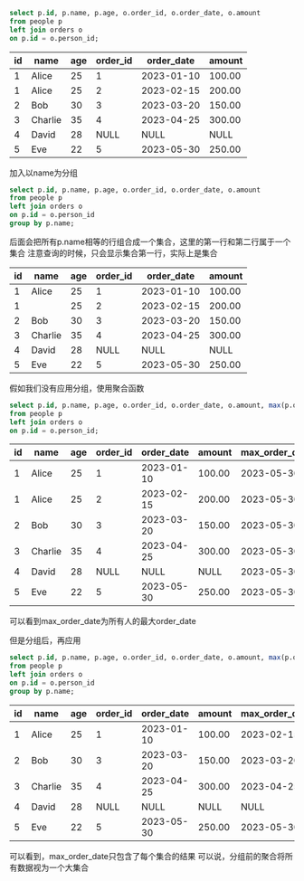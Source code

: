 ```sql
select p.id, p.name, p.age, o.order_id, o.order_date, o.amount
from people p
left join orders o
on p.id = o.person_id;
```

| id  | name    | age | order_id | order_date | amount |
| --- | ------- | --- | -------- | ---------- | ------ |
| 1   | Alice   | 25  | 1        | 2023-01-10 | 100.00 |
| 1   | Alice   | 25  | 2        | 2023-02-15 | 200.00 |
| 2   | Bob     | 30  | 3        | 2023-03-20 | 150.00 |
| 3   | Charlie | 35  | 4        | 2023-04-25 | 300.00 |
| 4   | David   | 28  | NULL     | NULL       | NULL   |
| 5   | Eve     | 22  | 5        | 2023-05-30 | 250.00 |
加入以name为分组
```sql
select p.id, p.name, p.age, o.order_id, o.order_date, o.amount
from people p
left join orders o
on p.id = o.person_id
group by p.name;
```

后面会把所有p.name相等的行组合成一个集合，这里的第一行和第二行属于一个集合
注意查询的时候，只会显示集合第一行，实际上是集合

| id  | name    | age | order_id | order_date | amount |
| --- | ------- | --- | -------- | ---------- | ------ |
| 1   | Alice   | 25  | 1        | 2023-01-10 | 100.00 |
| 1   |         | 25  | 2        | 2023-02-15 | 200.00 |
| 2   | Bob     | 30  | 3        | 2023-03-20 | 150.00 |
| 3   | Charlie | 35  | 4        | 2023-04-25 | 300.00 |
| 4   | David   | 28  | NULL     | NULL       | NULL   |
| 5   | Eve     | 22  | 5        | 2023-05-30 | 250.00 |

假如我们没有应用分组，使用聚合函数
```sql
select p.id, p.name, p.age, o.order_id, o.order_date, o.amount, max(p.order_date) as max_order_date
from people p
left join orders o
on p.id = o.person_id;
```

| id  | name    | age | order_id | order_date | amount | max_order_date |
| --- | ------- | --- | -------- | ---------- | ------ | -------------- |
| 1   | Alice   | 25  | 1        | 2023-01-10 | 100.00 | 2023-05-30     |
| 1   | Alice   | 25  | 2        | 2023-02-15 | 200.00 | 2023-05-30     |
| 2   | Bob     | 30  | 3        | 2023-03-20 | 150.00 | 2023-05-30     |
| 3   | Charlie | 35  | 4        | 2023-04-25 | 300.00 | 2023-05-30     |
| 4   | David   | 28  | NULL     | NULL       | NULL   | 2023-05-30     |
| 5   | Eve     | 22  | 5        | 2023-05-30 | 250.00 | 2023-05-30     |
可以看到max_order_date为所有人的最大order_date

但是分组后，再应用
```sql
select p.id, p.name, p.age, o.order_id, o.order_date, o.amount, max(p.order_date) as max_order_date
from people p
left join orders o
on p.id = o.person_id
group by p.name;
```

| id  | name    | age | order_id | order_date | amount | max_order_date |
| --- | ------- | --- | -------- | ---------- | ------ | -------------- |
| 1   | Alice   | 25  | 1        | 2023-01-10 | 100.00 | 2023-02-15     |
| 2   | Bob     | 30  | 3        | 2023-03-20 | 150.00 | 2023-03-20     |
| 3   | Charlie | 35  | 4        | 2023-04-25 | 300.00 | 2023-04-25     |
| 4   | David   | 28  | NULL     | NULL       | NULL   | NULL           |
| 5   | Eve     | 22  | 5        | 2023-05-30 | 250.00 | 2023-05-30     |
可以看到，max_order_date只包含了每个集合的结果
可以说，分组前的聚合将所有数据视为一个大集合